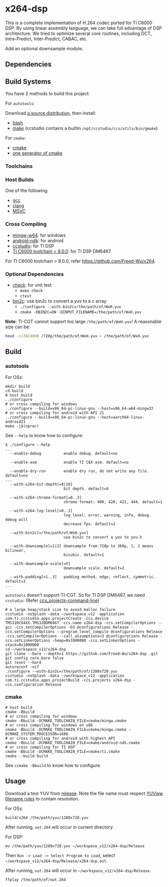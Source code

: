 # x264-dsp

This is a complete implementation of H.264 codec ported for TI C6000 DSP.
By using linear assembly language, we can take full advantage of DSP
architecture.
We tried to optimize several core routines, including DCT, Intra-Predict,
Inter-Predict, CABAC, etc.

Add an optional downsample module.

## Dependencies

## Build Systems

You have 2 methods to build this project:

For `autotools`:

Download
[a source distribution](https://github.com/Freed-Wu/x264-dsp/releases), then
install:

- [bash](https://www.gnu.org/software/bash)
- [make](https://www.gnu.org/software/make) (ccstudio contains a builtin
  `/opt/ccstudio/ccs/utils/bin/gmake`)

For `cmake`:

- [cmake](https://github.com/Kitware/CMake)
- [one generator of cmake](https://cmake.org/cmake/help/latest/manual/cmake-generators.7.html)

### Toolchains

### Host Builds

One of the following:

- [gcc](https://gcc.gnu.org)
- [clang](https://clang.llvm.org/)
- [MSVC](https://visualstudio.microsoft.com/vs/features/cplusplus)

### Cross Compiling

- [mingw-w64](https://archlinux.org/packages/community/x86_64/mingw-w64-gcc):
  for windows
- [android-ndk](https://aur.archlinux.org/packages/android-ndk): for android
- [ccstudio](https://aur.archlinux.org/packages/ccstudio): for TI DSP
- [TI C6000 toolchain \< 8.0.0](https://www.ti.com/tool/C6000-CGT): for TI DSP
  DM6467

For TI C6000 toolchain > 8.0.0, refer <https://github.com/Freed-Wu/x264>.

### Optional Dependencies

- [check](https://github.com/libcheck/check): for unit test
  - `make check`
  - `ctest`
- [bin2c](https://github.com/adobe/bin2c): use bin2c to convert a yuv to
  a c array
  - `./configure --with-bin2c=/the/path/of/WxH.yuv`
  - `cmake -DBIN2C=ON -DINPUT_FILENAME=/the/path/of/WxH.yuv`

**Note**: TI-CGT cannot support too large `/the/path/of/WxH.yuv`!
A reasonable size can be:

```sh
head -c13824000 /720p/the/path/of/WxH.yuv > /the/path/of/WxH.yuv
```

## Build

### autotools

For OSs:

```shell
mkdir build
cd build
# host build
../configure
# or cross compiling for windows
../configure --build=x86_64-pc-linux-gnu --host=x86_64-w64-mingw32
# or cross compiling for android with API 21
../configure --build=x86_64-pc-linux-gnu --host=aarch64-linux-android21
make -j$(nproc)
```

See `--help` to know how to configure:

```shell
$ ./configure --help
...
  --enable-debug          enable debug. default=no

  --enable-asm            enable TI C6X asm. default=no

  --enable-dry-run        enable dry run, do not write any file. default=no
...
  --with-x264-bit-depth[=8|10]
                          bit depth. default=8

  --with-x264-chroma-format[=0..3]
                          chroma format: 400, 420, 422, 444. default=1

  --with-x264-log-level[=0..3]
                          log level: error, warning, info, debug. debug will
                          decrease fps. default=2

  --with-bin2c[=/the/path/of/WxH.yuv]
                          use bin2c to convert a yuv to yuv.h

  --with-downsample[=1|2] downsample from 720p to 360p, 1, 2 means bilinear,
                          bicubic. default=1

  --with-downsample-scale[=X]
                          downsample scale. default=2

  --with-padding[=1..3]   padding method, edge, reflect, symmetric. default=3
...
```

`autotools` doesn't support TI-CGT. So for TI DSP DM6467, we need `ccstudio`:
(Refer [ccs_projects-command-line](https://software-dl.ti.com/ccs/esd/documents/ccs_projects-command-line.html))

<!-- markdownlint-disable MD013 -->

```shell
# a large heap/stack size to avoid malloc failure
ccstudio -noSplash -data ~/workspace_v12 -application com.ti.ccstudio.apps.projectCreate -ccs.device TMS320C64XX.TMS320DM6467 -ccs.name x264-dsp -ccs.setCompilerOptions --gcc -ccs.setCompilerOptions -O3 @configurations Release -ccs.setCompilerOptions --program_level_compile @configurations Release -ccs.setCompilerOptions --call_assumptions=3 @configurations Release -ccs.setLinkerOptions -heap=0x1000000 -ccs.setLinkerOptions -stack=0x1000000
cd ~/workspace_v12/x264-dsp
git clone --bare --depth=1 https://github.com/Freed-Wu/x264-dsp .git
git config core.bare false
git reset --hard
autoreconf -vif
./configure --with-bin2c=/the/path/of/1280x720.yuv
ccstudio -noSplash -data ~/workspace_v12 -application com.ti.ccstudio.apps.projectBuild -ccs.projects x264-dsp -ccs.configuration Release
```

<!-- markdownlint-enable MD013 -->

### cmake

```shell
# host build
cmake -Bbuild
# or cross compiling for windows
cmake -Bbuild -DCMAKE_TOOLCHAIN_FILE=cmake/mingw.cmake
# or cross compiling for windows on x86
cmake -Bbuild -DCMAKE_TOOLCHAIN_FILE=cmake/mingw.cmake -DCMAKE_SYSTEM_PROCESSOR=i686
# or cross compiling for android with highest API
cmake -Bbuild -DCMAKE_TOOLCHAIN_FILE=cmake/android-ndk.cmake
# or cross compiling for TI DSP
cmake -Bbuild -DCMAKE_TOOLCHAIN_FILE=cmake/ti.cmake
cmake --build build
```

See `ccmake -Bbuild` to know how to configure.

## Usage

Download a test YUV from
[release](https://github.com/Freed-Wu/x264-dsp/releases).
Note the file name must respect
[YUView filename rules](https://github.com/IENT/YUView/wiki/YUV-File-Names)
to contain resolution.

For OSs:

```shell
build/x264 /the/path/yuv/1280x720.yuv
```

After running, `out.264` will occur in current directory.

For DSP:

```shell
mv /the/path/yuv/1280x720.yuv ~/workspace_v12/x264-dsp/Release
```

Then `Run -> Load -> Select Program to Load`, select
`~/workspace_v12/x264-dsp/Release/x264-dsp.out`.

After running, `out.264` will occur in `~/workspace_v12/x264-dsp/Release`.

```shell
ffplay /the/path/of/out.264
```

